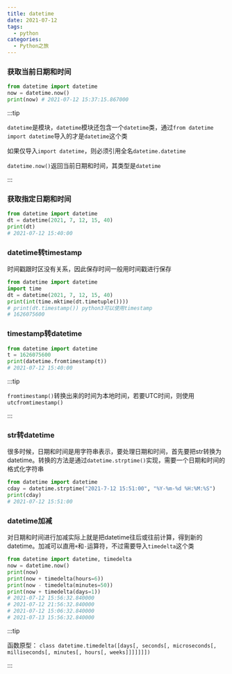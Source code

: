 ```yaml
---
title: datetime
date: 2021-07-12
tags:
  - python
categories:
  - Python之旅
---
```


### 获取当前日期和时间

```py
from datetime import datetime
now = datetime.now()
print(now) # 2021-07-12 15:37:15.867000
```

:::tip

`datetime`是模块，`datetime`模块还包含一个`datetime`类，通过`from datetime import datetime`导入的才是`datetime`这个类

如果仅导入`import datetime`，则必须引用全名`datetime.datetime`

`datetime.now()`返回当前日期和时间，其类型是`datetime`

:::

### 获取指定日期和时间

```py
from datetime import datetime
dt = datetime(2021, 7, 12, 15, 40)
print(dt)
# 2021-07-12 15:40:00
```

### datetime转timestamp

时间戳跟时区没有关系，因此保存时间一般用时间戳进行保存

```py
from datetime import datetime
import time
dt = datetime(2021, 7, 12, 15, 40)
print(int(time.mktime(dt.timetuple())))
# print(dt.timestamp()) python3可以使用timestamp
# 1626075600
```

### timestamp转datetime

```py
from datetime import datetime
t = 1626075600
print(datetime.fromtimestamp(t))
# 2021-07-12 15:40:00
```

:::tip

`fromtimestamp()`转换出来的时间为本地时间，若要UTC时间，则使用`utcfromtimestamp()`

:::

### str转datetime

很多时候，日期和时间是用字符串表示，要处理日期和时间，首先要把str转换为datetime。转换的方法是通过`datetime.strptime()`实现，需要一个日期和时间的格式化字符串

```py
from datetime import datetime
cday = datetime.strptime("2021-7-12 15:51:00", "%Y-%m-%d %H:%M:%S")
print(cday)
# 2021-07-12 15:51:00
```

### datetime加减

对日期和时间进行加减实际上就是把datetime往后或往前计算，得到新的datetime。加减可以直用`+`和`-`运算符，不过需要导入`timedelta`这个类

```py
from datetime import datetime, timedelta
now = datetime.now()
print(now)
print(now + timedelta(hours=6))
print(now - timedelta(minutes=50))
print(now + timedelta(days=1))
# 2021-07-12 15:56:32.840000
# 2021-07-12 21:56:32.840000
# 2021-07-12 15:06:32.840000
# 2021-07-13 15:56:32.840000
```

:::tip

函数原型：
`class datetime.timedelta([days[, seconds[, microseconds[, milliseconds[, minutes[, hours[, weeks]]]]]]])`

:::

